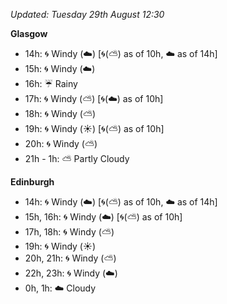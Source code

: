 *Updated: Tuesday 29th August 12:30*

**Glasgow**

* 14h: :cyclone: Windy (:cloud:) [:cyclone:(:partly_sunny:) as of 10h, :cloud: as of 14h]
* 15h: :cyclone: Windy (:cloud:)
* 16h: :umbrella: Rainy
* 17h: :cyclone: Windy (:partly_sunny:) [:cyclone:(:cloud:) as of 10h]
* 18h: :cyclone: Windy (:partly_sunny:)
* 19h: :cyclone: Windy (:sunny:) [:cyclone:(:partly_sunny:) as of 10h]
* 20h: :cyclone: Windy (:partly_sunny:)
* 21h - 1h: :partly_sunny: Partly Cloudy

**Edinburgh**

* 14h: :cyclone: Windy (:cloud:) [:cyclone:(:partly_sunny:) as of 10h, :cloud: as of 14h]
* 15h, 16h: :cyclone: Windy (:cloud:) [:cyclone:(:partly_sunny:) as of 10h]
* 17h, 18h: :cyclone: Windy (:partly_sunny:)
* 19h: :cyclone: Windy (:sunny:)
* 20h, 21h: :cyclone: Windy (:partly_sunny:)
* 22h, 23h: :cyclone: Windy (:cloud:)
* 0h, 1h: :cloud: Cloudy
